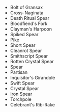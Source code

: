 - Bolt of Gransax
- Cross-Naginata
- Death Ritual Spear
- Bloodfiend's Fork
- Clayman's Harpoon
- Spiked Spear
- Pike
- Short Spear
- Cleanrot Spear
- Smithscript Spear
- Rotten Crystal Spear
- Spear
- Partisan
- Inquisitor's Girandole
- Swift Spear
- Crystal Spear
- Iron Spear
- Torchpole
- Celebrant's Rib-Rake